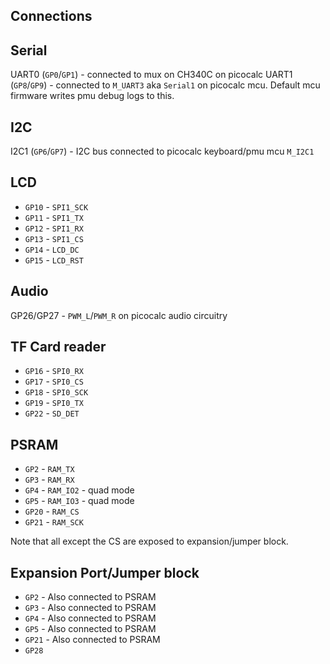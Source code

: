 
## Connections

## Serial
UART0 (`GP0`/`GP1`) - connected to mux on CH340C on picocalc
UART1 (`GP8`/`GP9`) - connected to `M_UART3` aka `Serial1` on picocalc mcu. Default mcu firmware writes pmu debug logs to this.

## I2C
I2C1 (`GP6`/`GP7`) - I2C bus connected to picocalc keyboard/pmu mcu `M_I2C1`

## LCD
* `GP10` - `SPI1_SCK`
* `GP11` - `SPI1_TX`
* `GP12` - `SPI1_RX`
* `GP13` - `SPI1_CS`
* `GP14` - `LCD_DC`
* `GP15` - `LCD_RST`

## Audio
GP26/GP27 - `PWM_L`/`PWM_R` on picocalc audio circuitry

## TF Card reader
* `GP16` - `SPI0_RX`
* `GP17` - `SPI0_CS`
* `GP18` - `SPI0_SCK`
* `GP19` - `SPI0_TX`
* `GP22` - `SD_DET`

## PSRAM
* `GP2`  - `RAM_TX`
* `GP3`  - `RAM_RX`
* `GP4`  - `RAM_IO2`  - quad mode
* `GP5`  - `RAM_IO3`  - quad mode
* `GP20` - `RAM_CS`
* `GP21` - `RAM_SCK`

Note that all except the CS are exposed to expansion/jumper block.

## Expansion Port/Jumper block
* `GP2`  - Also connected to PSRAM
* `GP3`  - Also connected to PSRAM
* `GP4`  - Also connected to PSRAM
* `GP5`  - Also connected to PSRAM
* `GP21` - Also connected to PSRAM
* `GP28`

